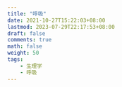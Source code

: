 ```yaml
---
title: "呼吸"
date: 2021-10-27T15:22:03+08:00
lastmod: 2023-07-29T22:17:53+08:00
draft: false
comments: true
math: false
weight: 50
tags:
    - 生理学
    - 呼吸
---
```



